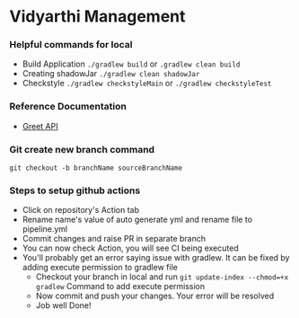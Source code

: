 # Vidyarthi Management

### Helpful commands for local

* Build Application `./gradlew build` or `.gradlew clean build`
* Creating shadowJar `./gradlew clean shadowJar`
* Checkstyle `./gradlew checkstyleMain` or `./gradlew checkstyleTest`


### Reference Documentation

* [Greet API](http://localhost:15000/ashram/api/v1/vidyarthi/greet)

### Git create new branch command

```
git checkout -b branchName sourceBranchName
```
### Steps to setup github actions

* Click on repository's Action tab
* Rename name's value of auto generate yml and rename file to pipeline.yml
* Commit changes and raise PR in separate branch
* You can now check Action, you will see CI being executed
* You'll probably get an error saying issue with gradlew. It can be fixed by adding execute permission to gradlew file
    * Checkout your branch in local and run `git update-index --chmod=+x gradlew` Command to add execute permission
    * Now commit and push your changes. Your error will be resolved
    * Job well Done!